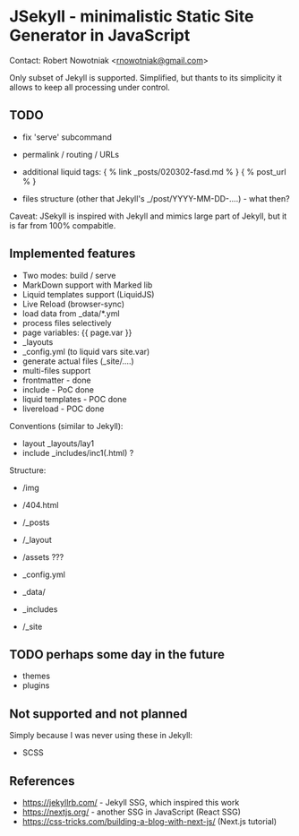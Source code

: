 # JSekyll - minimalistic Static Site Generator in JavaScript

Contact: Robert Nowotniak <<rnowotniak@gmail.com>>

Only subset of Jekyll is supported.  Simplified,
but thants to its simplicity it allows to keep all processing under control.

## TODO

* fix 'serve' subcommand

* permalink / routing / URLs
* additional liquid tags:  { % link _posts/020302-fasd.md % } { % post_url % }
* files structure (other that Jekyll's _/post/YYYY-MM-DD-....) - what then?

Caveat: JSekyll is inspired with Jekyll and mimics large part of Jekyll,
but it is far from 100% compabitle.


## Implemented features

* Two modes: build / serve
* MarkDown support with Marked lib
* Liquid templates support (LiquidJS)
* Live Reload (browser-sync)
* load data from _data/*.yml
* process files selectively
* page variables:   {{ page.var }}
* _layouts
* _config.yml (to liquid vars  site.var)
* generate actual files (_site/....)
* multi-files support
* frontmatter - done
* include - PoC done
* liquid templates - POC done
* livereload - POC done

Conventions (similar to Jekyll):
* layout _layouts/lay1
* include _includes/inc1(.html)  ?


Structure:
* /img
* /404.html

* /_posts
* /_layout
* /assets ???
* _config.yml
* _data/
* _includes
* /_site

## TODO perhaps some day in the future
* themes
* plugins

## Not supported and not planned
Simply because I was never using these in Jekyll:
* SCSS

## References

* https://jekyllrb.com/  -  Jekyll SSG, which inspired this work
* https://nextjs.org/  - another SSG in JavaScript (React SSG)
* https://css-tricks.com/building-a-blog-with-next-js/ (Next.js tutorial)